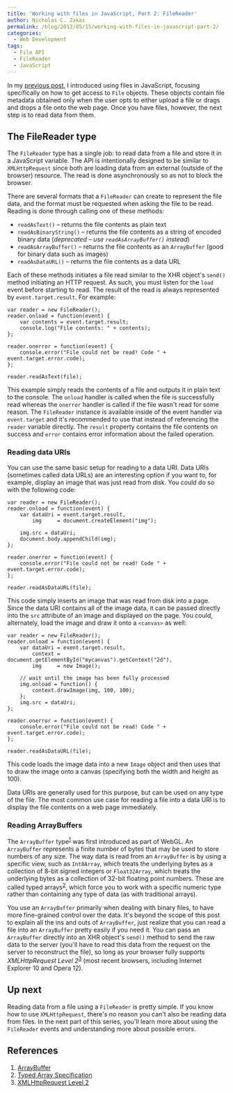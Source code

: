 ```yaml
---
title: 'Working with files in JavaScript, Part 2: FileReader'
author: Nicholas C. Zakas
permalink: /blog/2012/05/15/working-with-files-in-javascript-part-2/
categories:
  - Web Development
tags:
  - File API
  - FileReader
  - JavaScript
---
```

In my [previous post][1], I introduced using files in JavaScript, focusing specifically on how to get access to `File` objects. These objects contain file metadata obtained only when the user opts to either upload a file or drags and drops a file onto the web page. Once you have files, however, the next step is to read data from them.

## The FileReader type

The `FileReader` type has a single job: to read data from a file and store it in a JavaScript variable. The API is intentionally designed to be similar to `XMLHttpRequest` since both are loading data from an external (outside of the browser) resource. The read is done asynchronously so as not to block the browser.

There are several formats that a `FileReader` can create to represent the file data, and the format must be requested when asking the file to be read. Reading is done through calling one of these methods:

  * `readAsText()` &#8211; returns the file contents as plain text
  * `readAsBinaryString()` &#8211; returns the file contents as a string of encoded binary data (*deprecated &#8211; use `readAsArrayBuffer()` instead*) 
  * `readAsArrayBuffer()` &#8211; returns the file contents as an `ArrayBuffer` (good for binary data such as images)
  * `readAsDataURL()` &#8211; returns the file contents as a data URL

Each of these methods initiates a file read similar to the XHR object's `send()` method initiating an HTTP request. As such, you must listen for the `load` event before starting to read. The result of the read is always represented by `event.target.result`. For example:

    var reader = new FileReader();
    reader.onload = function(event) {
        var contents = event.target.result;
        console.log("File contents: " + contents);
    };
    
    reader.onerror = function(event) {
        console.error("File could not be read! Code " + event.target.error.code);
    };
    
    reader.readAsText(file);
    

This example simply reads the contents of a file and outputs it in plain text to the console. The `onload` handler is called when the file is successfully read whereas the `onerror` handler is called if the file wasn't read for some reason. The `FileReader` instance is available inside of the event handler via `event.target` and it's recommended to use that instead of referencing the `reader` variable directly. The `result` property contains the file contents on success and `error` contains error information about the failed operation. 

### Reading data URIs

You can use the same basic setup for reading to a data URI. Data URIs (sometimes called data URLs) are an interesting option if you want to, for example, display an image that was just read from disk. You could do so with the following code:

    var reader = new FileReader();
    reader.onload = function(event) {
        var dataUri = event.target.result,
            img     = document.createElement("img");
    
        img.src = dataUri;
        document.body.appendChild(img);
    };
    
    reader.onerror = function(event) {
        console.error("File could not be read! Code " + event.target.error.code);
    };
    
    reader.readAsDataURL(file);
    

This code simply inserts an image that was read from disk into a page. Since the data URI contains all of the image data, it can be passed directly into the `src` attribute of an image and displayed on the page. You could, alternately, load the image and draw it onto a `<canvas>` as well:

    var reader = new FileReader();
    reader.onload = function(event) {
        var dataUri = event.target.result,
            context = document.getElementById("mycanvas").getContext("2d"),
            img     = new Image();
     
        // wait until the image has been fully processed
        img.onload = function() {
            context.drawImage(img, 100, 100);
        };
        img.src = dataUri;
    };
    
    reader.onerror = function(event) {
        console.error("File could not be read! Code " + event.target.error.code);
    };
    
    reader.readAsDataURL(file);
    

This code loads the image data into a new `Image` object and then uses that to draw the image onto a canvas (specifying both the width and height as 100).

Data URIs are generally used for this purpose, but can be used on any type of the file. The most common use case for reading a file into a data URI is to display the file contents on a web page immediately.

### Reading ArrayBuffers

The `ArrayBuffer` type<sup>[1]</sup> was first introduced as part of WebGL. An `ArrayBuffer` represents a finite number of bytes that may be used to store numbers of any size. The way data is read from an `ArrayBuffer` is by using a specific view, such as `Int8Array`, which treats the underlying bytes as a collection of 8-bit signed integers or `Float32Array`, which treats the underlying bytes as a collection of 32-bit floating point numbers. These are called typed arrays<sup>[2]</sup>, which force you to work with a specific numeric type rather than containing any type of data (as with traditional arrays).

You use an `ArrayBuffer` primarily when dealing with binary files, to have more fine-grained control over the data. It's beyond the scope of this post to explain all the ins and outs of `ArrayBuffer`, just realize that you can read a file into an `ArrayBuffer` pretty easily if you need it. You can pass an `ArrayBuffer` directly into an XHR object's `send()` method to send the raw data to the server (you'll have to read this data from the request on the server to reconstruct the file), so long as your browser fully supports <cite>XMLHttpRequest Level 2</cite><sup>[3]</sup> (most recent browsers, including Internet Explorer 10 and Opera 12).

## Up next

Reading data from a file using a `FileReader` is pretty simple. If you know how to use `XMLHttpRequest`, there's no reason you can't also be reading data from files. In the next part of this series, you'll learn more about using the `FileReader` events and understanding more about possible errors.

## References

  1. [ArrayBuffer][2]
  2. [Typed Array Specification][3]
  3. [XMLHttpRequest Level 2][4]

 [1]: {{site.url}}/blog/2012/05/08/working-with-files-in-javascript-part-1/
 [2]: https://developer.mozilla.org/en/JavaScript_typed_arrays/ArrayBuffer
 [3]: http://www.khronos.org/registry/typedarray/specs/latest/
 [4]: http://www.w3.org/TR/XMLHttpRequest/
